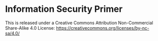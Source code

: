 # Information Security Primer

This is released under a Creative Commons Attribution Non-Commercial Share-Alike 4.0 License: https://creativecommons.org/licenses/by-nc-sa/4.0/